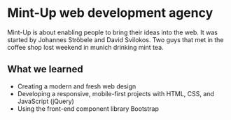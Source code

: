 # Mint-Up web development agency

Mint-Up is about enabling people to bring their ideas into the web.
It was started by Johannes Ströbele and David Svilokos.
Two guys that met in the coffee shop lost weekend in munich drinking mint tea.

## What we learned

* Creating a modern and fresh web design
* Developing a responsive, mobile-first projects with HTML, CSS, and JavaScript (jQuery)
* Using the front-end component library Bootstrap
